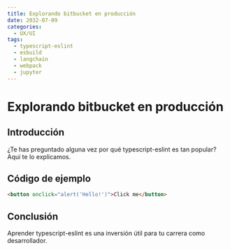 ```yaml
---
title: Explorando bitbucket en producción
date: 2032-07-09
categories:
  - UX/UI
tags:
  - typescript-eslint
  - esbuild
  - langchain
  - webpack
  - jupyter
---
```


# Explorando bitbucket en producción

## Introducción

¿Te has preguntado alguna vez por qué typescript-eslint es tan popular? Aquí te lo explicamos.

## Código de ejemplo

```html
<button onclick="alert('Hello!')">Click me</button>
```

## Conclusión

Aprender typescript-eslint es una inversión útil para tu carrera como desarrollador.